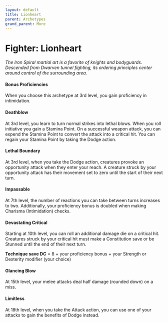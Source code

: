```yaml
---
layout: default
title: Lionheart
parent: Archetypes
grand_parent: More
---
```


# Fighter: Lionheart

_The Iron Spiral martial art is a favorite of knights and bodyguards. Descended from Dwarven tunnel fighting, its ordering principles center around control of the surrounding area._


#### Bonus Proficiencies
When you choose this archetype at 3rd level, you gain proficiency in intimidation. 


#### Deathblow
At 3rd level, you learn to turn normal strikes into lethal blows. When you roll initiative you gain a Stamina Point. On a successful weapon attack, you can expend the Stamina Point to convert the attack into a critical hit. You can regain your Stamina Point by taking the Dodge action.


#### Lethal Boundary
At 3rd level, when you take the Dodge action, creatures provoke an opportunity attack when they enter your reach. A creature struck by your opportunity attack has their movement set to zero until the start of their next turn.


#### Impassable
At 7th level, the number of reactions you can take between turns increases to two. Additionally, your proficiency bonus is doubled when making Charisma (Intimidation) checks.


#### Devastating Critical
Starting at 10th level, you can roll an additional damage die on a critical hit. Creatures struck by your critical hit must make a Constitution save or be Stunned until the end of their next turn. 

**Technique save DC** = 8 + your proficiency bonus + your Strength or Dexterity modifier (your choice)


#### Glancing Blow
At 15th level, your melee attacks deal half damage (rounded down) on a miss.


#### Limitless
At 18th level, when you take the Attack action, you can use one of your attacks to gain the benefits of Dodge instead.